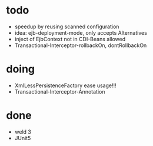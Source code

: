 
# todo

* speedup by reusing scanned configuration
* idea: ejb-deployment-mode, only accepts Alternatives
* inject of EjbContext not in CDI-Beans allowed
* Transactional-Interceptor-rollbackOn, dontRollbackOn

# doing
* XmlLessPersistenceFactory ease usage!!!
* Transactional-Interceptor-Annotation

# done
* weld 3
* JUnit5
